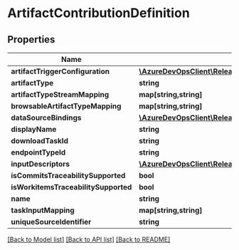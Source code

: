 # ArtifactContributionDefinition

## Properties
Name | Type | Description | Notes
------------ | ------------- | ------------- | -------------
**artifactTriggerConfiguration** | [**\AzureDevOpsClient\Release\AzureDevOpsClient\Release\Model\ArtifactTriggerConfiguration**](ArtifactTriggerConfiguration.md) |  | [optional] 
**artifactType** | **string** |  | [optional] 
**artifactTypeStreamMapping** | **map[string,string]** |  | [optional] 
**browsableArtifactTypeMapping** | **map[string,string]** |  | [optional] 
**dataSourceBindings** | [**\AzureDevOpsClient\Release\AzureDevOpsClient\Release\Model\DataSourceBinding[]**](DataSourceBinding.md) |  | [optional] 
**displayName** | **string** |  | [optional] 
**downloadTaskId** | **string** |  | [optional] 
**endpointTypeId** | **string** |  | [optional] 
**inputDescriptors** | [**\AzureDevOpsClient\Release\AzureDevOpsClient\Release\Model\InputDescriptor[]**](InputDescriptor.md) |  | [optional] 
**isCommitsTraceabilitySupported** | **bool** |  | [optional] 
**isWorkitemsTraceabilitySupported** | **bool** |  | [optional] 
**name** | **string** |  | [optional] 
**taskInputMapping** | **map[string,string]** |  | [optional] 
**uniqueSourceIdentifier** | **string** |  | [optional] 

[[Back to Model list]](../README.md#documentation-for-models) [[Back to API list]](../README.md#documentation-for-api-endpoints) [[Back to README]](../README.md)


